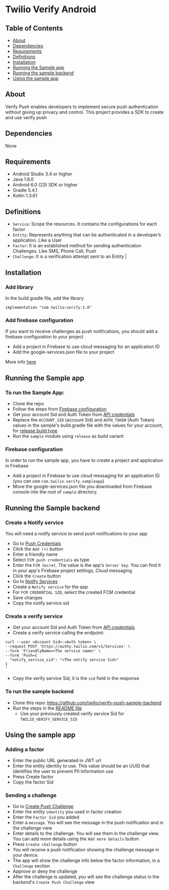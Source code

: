 # Twilio Verify Android

## Table of Contents

* [About](#About)
* [Dependencies](#Dependencies)
* [Requirements](#Requirements)
* [Definitions](#Definitions)
* [Installation](#Installation)
* [Running the Sample app](#SampleApp)
* [Running the sample backend](#SampleBackend)
* [Using the sample app](#Usage)

<a name='About'></a>

## About
Verify Push enables developers to implement secure push authentication without giving up privacy and control. This project provides a SDK to create and use verify push

<a name='Dependencies'></a>

## Dependencies

None

<a name='Requirements'></a>

## Requirements
* Android Studio 3.4 or higher
* Java 1.8.0
* Android 6.0 (23) SDK or higher
* Gradle 5.4.1
* Kotlin 1.3.61

<a name='Definitions'></a>

## Definitions

* `Service`: Scope the resources. It contains the configurations for each factor
* `Entity`: Represents anything that can be authenticated in a developer’s application. Like a User
* `Factor`: It is an established method for sending authentication Challenges. Like SMS, Phone Call, Push
* `Challenge`: It is a verification attempt sent to an Entity |

<a name='Installation'></a>

## Installation

### Add library
In the build.gradle file, add the library

```implementation "com.twilio:verify:1.0"```

### Add firebase configuration
If you want to receive challenges as push notifications, you should add a firebase configuration to your project
* Add a project in Firebase to use cloud messaging for an application ID
* Add the google-services.json file to your project

More info [here](https://firebase.google.com/docs/android/setup#console)

<a name='SampleApp'></a>

## Running the Sample app

### To run the Sample App:
* Clone the repo
* Follow the steps from [Firebase configuration](#FirebaseConfiguration)
* Get your account Sid and Auth Token from [API credentials](https://www.twilio.com/console/project/settings)
* Replace the `ACCOUNT_SID` (account Sid) and `AUTH_TOKEN` (Auth Token) values in the sample's build.gradle file with the values for your account, for [release build type](sample/build.gradle#L28)
* Run the `sample` module using `release` as build variant

<a name='FirebaseConfiguration'></a>

### Firebase configuration

In order to run the sample app, you have to create a project and application in Firebase
* Add a project in Firebase to use cloud messaging for an application ID (you can use `com.twilio.verify.sampleapp`)
* Move the google-services.json file you downloaded from Firebase console into the root of `sample` directory.

<a name='SampleBackend'></a>

## Running the Sample backend

### Create a Notify service
You will need a notify service to send push notifications to your app
* Go to [Push Credentials](https://www.twilio.com/console/notify/credentials)
* Click the `Add (+)` button 
* Enter a friendly name
* Select `FCM push credentials` as type
* Enter the `FCM Secret`. The value is the app's `Server key`. You can find it in your app's Firebase project settings, Cloud messaging
* Click the `Create` button
* Go to [Notify Services](https://www.twilio.com/console/notify/services)
* Create a `Notify service` for the app
* For `FCM CREDENTIAL SID`, select the created FCM credential
* Save changes
* Copy the notify service sid

### Create a verify service
* Get your account Sid and Auth Token from [API credentials](https://www.twilio.com/console/project/settings)
* Create a verify service calling the endpoint:
```
curl --user <Account Sid>:<Auth token> \ 
--request POST 'https://authy.twilio.com/v1/Services' \
--form 'FriendlyName=<The service name>' \
--form 'Push={
  "notify_service_sid": "<The notify service Sid>"
} 
'
```
* Copy the verify service Sid, it is the `sid` field in the response

### To run the sample backend
* Clone this repo: https://github.com/twilio/verify-push-sample-backend
* Run the steps in the [README file](https://github.com/twilio/verify-push-sample-backend/blob/sample-backend/README.md)
    * Use your previously created verify service Sid for `TWILIO_VERIFY_SERVICE_SID`

<a name='Usage'></a>

## Using the sample app

### Adding a factor
* Enter the public URL generated in JWT url
* Enter the entity identity to use. This value should be an UUID that identifies the user to prevent PII information use
* Press Create factor
* Copy the factor Sid

### Sending a challenge
* Go to [Create Push Challenge](http://localhost:3000/challenge)
* Enter the entity `identity` you used in factor creation
* Enter the `Factor Sid` you added
* Enter a `message`. You will see the message in the push notification and in the challenge view
* Enter details to the challenge. You will see them in the challenge view. You can add more details using the `Add more Details` button
* Press `Create challenge` button
* You will receive a push notification showing the challenge message in your device. 
* The app will show the challenge info below the factor information, in a `Challenge` section
* Approve or deny the challenge
* After the challenge is updated, you will see the challenge status in the backend's `Create Push Challenge` view

